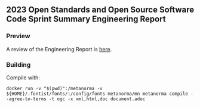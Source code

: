 ## 2023 Open Standards and Open Source Software Code Sprint Summary Engineering Report

### Preview

A review of the Engineering Report is [here](https://htmlpreview.github.io/?https://github.com/opengeospatial/ogcna-auto-review/blob/main/23-025.html).


### Building

Compile with:

`docker run -v "$(pwd)":/metanorma -v ${HOME}/.fontist/fonts/:/config/fonts metanorma/mn metanorma compile --agree-to-terms -t ogc -x xml,html,doc document.adoc`
